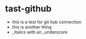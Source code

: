 # tast-github
* this is a test for git hub connection
* this is another thing
* _italics with an _underscore